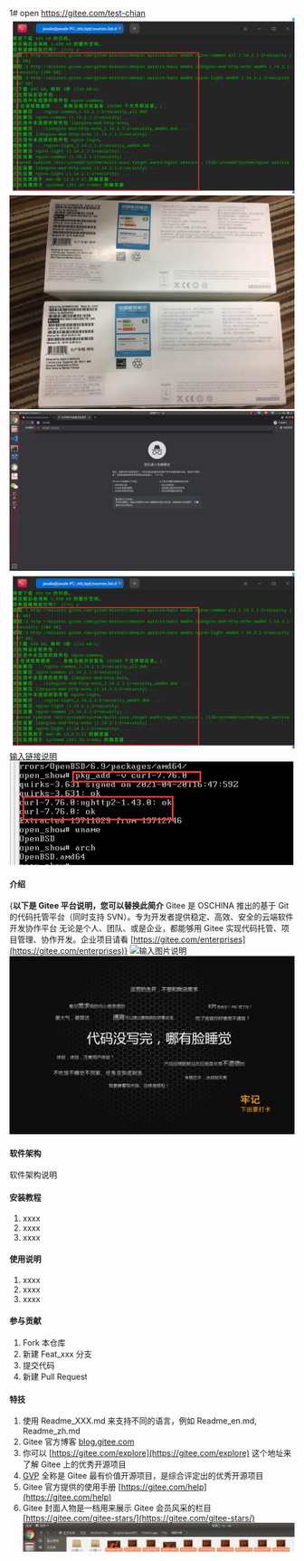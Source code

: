 1# open
https://gitee.com/test-chian
![输入图片说明](test/testtzi/QQ%E6%88%AA%E5%9B%BE20211014201751.png)
![输入图片说明](test/testtzi/MAC%20MINI%E8%8B%B9%E6%9E%9C%E7%94%B5%E8%84%91-%E9%85%8D%E7%BD%AE%E4%BF%A1%E6%81%AF.jpg)
![输入图片说明](test/testtzi/2021-11-04%2011-36-22%20%E7%9A%84%E5%B1%8F%E5%B9%95%E6%88%AA%E5%9B%BE.png)
![输入图片说明](test/testtzi/QQ%E6%88%AA%E5%9B%BE20211014201751.png)
[输入链接说明](https://gitee.com/test-chian)
![输入图片说明](test/QQ%E6%88%AA%E5%9B%BE20211014184806.png)
#### 介绍
{**以下是 Gitee 平台说明，您可以替换此简介**
Gitee 是 OSCHINA 推出的基于 Git 的代码托管平台（同时支持 SVN）。专为开发者提供稳定、高效、安全的云端软件开发协作平台
无论是个人、团队、或是企业，都能够用 Gitee 实现代码托管、项目管理、协作开发。企业项目请看 [https://gitee.com/enterprises](https://gitee.com/enterprises)}
![输入图片说明](http://localhost:3000/uploads/images/2021/1101/112456_2a52f512_17.jpeg "图2.jpg")
![输入图片说明](./172140_8f372958_593.jpeg "图2.jpg")

#### 软件架构
软件架构说明


#### 安装教程

1.  xxxx
2.  xxxx
3.  xxxx

#### 使用说明

1.  xxxx
2.  xxxx
3.  xxxx

#### 参与贡献

1.  Fork 本仓库
2.  新建 Feat_xxx 分支
3.  提交代码
4.  新建 Pull Request


#### 特技

1.  使用 Readme\_XXX.md 来支持不同的语言，例如 Readme\_en.md, Readme\_zh.md
2.  Gitee 官方博客 [blog.gitee.com](https://blog.gitee.com)
3.  你可以 [https://gitee.com/explore](https://gitee.com/explore) 这个地址来了解 Gitee 上的优秀开源项目
4.  [GVP](https://gitee.com/gvp) 全称是 Gitee 最有价值开源项目，是综合评定出的优秀开源项目
5.  Gitee 官方提供的使用手册 [https://gitee.com/help](https://gitee.com/help)
6.  Gitee 封面人物是一档用来展示 Gitee 会员风采的栏目 [https://gitee.com/gitee-stars/](https://gitee.com/gitee-stars/)
![输入图片说明](test/testtzi/2021-09-28%2013-45-40%20%E7%9A%84%E5%B1%8F%E5%B9%95%E6%88%AA%E5%9B%BE.png)